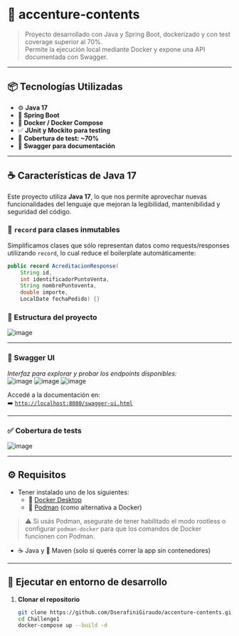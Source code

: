 # 🧠 accenture-contents

> Proyecto desarrollado con Java y Spring Boot, dockerizado y con test coverage superior al 70%.  
> Permite la ejecución local mediante Docker y expone una API documentada con Swagger.

---

## 📦 Tecnologías Utilizadas

- ⚙️ **Java 17**
- 🌱 **Spring Boot**
- 🐳 **Docker / Docker Compose**
- ✅ **JUnit y Mockito para testing**
- 🧪 **Cobertura de test: ~70%**
- 🧾 **Swagger para documentación**

---

## ☕️ Características de Java 17

Este proyecto utiliza **Java 17**, lo que nos permite aprovechar nuevas funcionalidades del lenguaje que mejoran la legibilidad, mantenibilidad y seguridad del código.

### 🔹 `record` para clases inmutables

Simplificamos clases que sólo representan datos como requests/responses utilizando `record`, lo cual reduce el boilerplate automáticamente:

```java
public record AcreditacionResponse(
    String id,
    int identificadorPuntoVenta,
    String nombrePuntoventa,
    double importe,
    LocalDate fechaPedido) {}
```
### 📂 Estructura del proyecto

![image](https://github.com/user-attachments/assets/1dc52c8e-eedd-4829-ac07-fb7654c318c0)
 
---

### 📘 Swagger UI

_Interfaz para explorar y probar los endpoints disponibles:_  
![image](https://github.com/user-attachments/assets/c4e2aa5f-b839-49bc-8535-f722cec4930a)
![image](https://github.com/user-attachments/assets/0cb33a1c-5896-4139-82bf-2c68d9731a44)
![image](https://github.com/user-attachments/assets/b3354ab7-14f8-4892-95d1-879d8faa947d)


Accedé a la documentación en:  
➡️ [`http://localhost:8080/swagger-ui.html`](http://localhost:8080/swagger-ui.html)

---

### ✅ Cobertura de tests

![image](https://github.com/user-attachments/assets/adc47106-5ce5-40ec-9ae6-d5d5ceba3759)



---

## ⚙️ Requisitos

- Tener instalado uno de los siguientes:
  - 🐳 [Docker Desktop](https://www.docker.com/products/docker-desktop/)
  - 🧪 [Podman](https://podman.io/) (como alternativa a Docker)
  
> ⚠️ Si usás Podman, asegurate de tener habilitado el modo rootless o configurar `podman-docker` para que los comandos de Docker funcionen con Podman.

- ☕ Java y 🧰 Maven (solo si querés correr la app sin contenedores)

---

## 🚀 Ejecutar en entorno de desarrollo

1. **Clonar el repositorio**

   ```bash
   git clone https://github.com/DserafiniGiraudo/accenture-contents.git
   cd Challenge1
   docker-compose up --build -d
   ```
